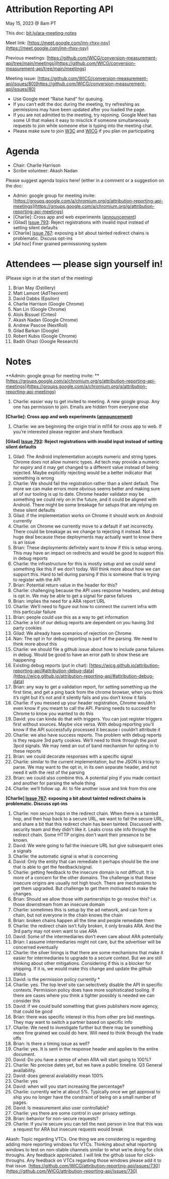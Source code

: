 # Attribution Reporting API

May 15, 2023 @ 8am PT

This doc: [bit.ly/ara-meeting-notes](bit.ly/ara-meeting-notes)

Meet link: [https://meet.google.com/jnn-rhxv-nsy](https://meet.google.com/jnn-rhxv-nsy)

Previous meetings: [https://github.com/WICG/conversion-measurement-api/tree/main/meetings](https://github.com/WICG/conversion-measurement-api/tree/main/meetings)

Meeting issue: [https://github.com/WICG/conversion-measurement-api/issues/80](https://github.com/WICG/conversion-measurement-api/issues/80)



* Use Google meet “Raise hand” for queuing.
* If you can’t edit the doc during the meeting, try refreshing as permissions may have been updated after you loaded the page.
* If you are not admitted to the meeting, try rejoining. Google Meet has some UI that makes it easy to misclick if someone simultaneously requests to join while someone else is typing into the meeting chat.
* Please make sure to join [W3C](https://www.w3.org/) and [WICG](https://www.w3.org/community/wicg/) if you plan on participating


# Agenda



* Chair: Charlie Harrison
* Scribe volunteer: Akash Nadan

Please suggest agenda topics here! (either in a comment or a suggestion on the doc:



* Admin: google group for meeting invite: [https://groups.google.com/a/chromium.org/g/attribution-reporting-api-meetings](https://groups.google.com/a/chromium.org/g/attribution-reporting-api-meetings)
* [Charlie]: Cross app and web experiments ([announcement](https://groups.google.com/a/chromium.org/g/attribution-reporting-api-dev/c/7cXZ4x62CmE))
* [Gilad] [Issue 793](https://github.com/WICG/attribution-reporting-api/issues/793): Reject registrations with invalid input instead of setting silent defaults
* [Charlie] [Issue 767](https://github.com/WICG/attribution-reporting-api/issues/767): exposing a bit about tainted redirect chains is problematic. Discuss opt-ins
* [Ad hoc] Finer grained permissioning system


# Attendees — please sign yourself in! 

(Please sign in at the start of the meeting)



1. Brian May (Dstillery)
2. Matt Lamont (AdTheorent)
3. David Dabbs (Epsilon)
4. Charlie Harrison (Google Chrome)
5. Nan Lin (Google Chrome)
6. Aloïs Bissuel (Criteo)
7. Akash Nadan (Google Chrome)
8. Andrew Pascoe (NextRoll)
9. Gilad Barkan (Google)
10. Robert Kubis (Google Chrome)
11. Badih Ghazi (Google Research)


# Notes

**Admin: google group for meeting invite: **[https://groups.google.com/a/chromium.org/g/attribution-reporting-api-meetings](https://groups.google.com/a/chromium.org/g/attribution-reporting-api-meetings)



1. Charlie: easier way to get invited to meeting. A new google group. Any one has permission to join. Emails are hidden from everyone else

**[Charlie]: Cross app and web experiments ([announcement](https://groups.google.com/a/chromium.org/g/attribution-reporting-api-dev/c/7cXZ4x62CmE))**



1. Charlie: we are beginning the origin trial in m114 for cross app to web. If you’re interested please register and share feedback

**[Gilad] [Issue 793](https://github.com/WICG/attribution-reporting-api/issues/793): Reject registrations with invalid input instead of setting silent defaults**



1.  Gilad: The Android implementation accepts numeric and string types. Chrome does not allow numeric types. Ad tech may provide a numeric for expiry and it may get changed to a different value instead of being rejected. Maybe explicitly rejecting would be a better indicator that something is wrong
2. Charlie: We should fail the registration rather than a silent default. The more we can make errors more obvious seems better and making sure all of our tooling is up to date. Chrome header validator may be something we could rely on in the future, and it could be aligned with Android. There might be some breakage for setups that are relying on these silent defaults
3. Gilad: if the implementation works on Chrome it should work on Android currently
4. Charlie: on Chrome we currently move to a default if set incorrectly. There could be breakage as we change to rejecting it instead. Not a huge deal because these deployments may actually want to know there is an issue
5. Brian: These deployments definitely want to know if this is setup wrong. This may have an impact on redirects and would be good to support this in debug reports
6. Charlie: the infrastructure for this is mostly setup and we could send something like this if we don’t today. Will think more about how we can support this. Hard to tell during parsing if this is someone that is trying to register with the API
7. Brian: Potential return value in the header for this?
8. Charlie: challenging because the API uses response headers, and debug is opt in. We may be able to get a signal for parse failures
9. Brian: implies the need for a ARA report URL
10. Charlie: We’ll need to figure out how to connect the current infra with this particular failure
11. Brian: people could use this as a way to get information
12. Charlie: a lot of our debug reports are dependent on you having 3rd party cookies
13. Gilad: We already have scenarios of rejection on Chrome
14. Nan: The opt in for debug reporting is part of the parsing. We need to think more about this
15. Charlie: we should file a github issue about how to include parse failures in debug. Would be good to have an error path to show these are happening
16. Existing debug reports (put in chat): [https://wicg.github.io/attribution-reporting-api/#attribution-debug-data](https://wicg.github.io/attribution-reporting-api/#attribution-debug-data)
17. Brian: any way to get a validation report, for setting something up the first time, and get a ping back from the chrome browser, when you think it’s right but it’s not and it silently fails and you don’t know it fails
18. Charlie: if you messed up your header registration, Chrome wouldn’t even know if you meant to call the API. Parsing needs to succeed for Chrome to know you wanted to do this
19. David: you can kinda do that with triggers. You can just register triggers first without sources. Maybe vice versa. With debug reporting you’ll know if the API successfully processed it because i couldn’t attribute it
20. Charlie: we also have success reports. The problem with debug reports is they require 3rd party cookies. We’ll need to think through the post 3pcd signals. We may need an out of band mechanism for opting in to these reports
21. Brian: we could decorate responses with a specific signal
22. Charlie: similar to the current implementation, but the JSON is tricky to parse. We may want to the opt in, in its own separate header, and not need it with the rest of the parsing
23. Brian: we could also combine this. A potential ping if you made contact and another for parsing the whole thing
24. Charlie: we’ll follow up. AI: to file another issue and link from this one

**[Charlie] [Issue 767](https://github.com/WICG/attribution-reporting-api/issues/767): exposing a bit about tainted redirect chains is problematic. Discuss opt-ins**



1. Charlie: non secure hops in the redirect chain. When there is a tainted hop, and then hop back to a secure URL, we want to fail the secure URL, and share a bit that this redirect chain has been tainted. Discussed with security team and they didn’t like it. Leaks cross site info through the redirect chain. Some HTTP origins don’t want their presence to be known. 
2. David: We were going to fail the insecure URL but give subsequent ones a signals
3. Charlie: the automatic signal is what is concerning
4. David: Only the entity that can remediate it perhaps should be the one that is able to get the feedback/signal. 
5. Charlie: getting feedback to the insecure domain is not difficult. It is more of a concern for the other domains. The challenge is that these insecure origins are usually not high touch. There are mechanisms to get them upgraded. But challenge to get them motivated to make the changes.
6. Brian: Should we allow those with partnerships to go resolve this? i.e. those downstream from an insecure domain
7. Charlie: sometimes this is setup by the ad network, and can form a chain, but not everyone in the chain knows the chain
8. Brian: broken chains happen all the time and people remediate them
9. Charlie: the redirect chain isn’t fully broken, it only breaks ARA. And the 3rd party may not even want to use ARA
10. David: Some of the intermediaries don’t even care about ARA potentially
11. Brian: I assume intermediaries might not care, but the advertiser will be concerned eventually
12. Charlie: the silver linings is that there are some mechanisms that make it easier for intermediaries to upgrade to a secure context. But we are still thinking about other mitigations. Considering if this is a blocker for shipping. If it is, we would make this change and update the github status
13. David: is the permission policy currently *
14. Charlie: yes. The top level site can selectively disable the API in specific contexts. Permission policy does have more sophisticated tooling. If there are cases where you think a tighter possibly is needed we can consider this
15. David: if we could build something that gives publishers more agency, that could be good
16. Brian: there was specific interest in this from other pre bid meetings. They may want to switch a partner based on specific info
17. Charlie: We need to investigate further but there may be something more fine grained we could do here. Will need to think through the trade offs
18. Brian: Is there a timing issue as well?
19. Charlie: yes. It is sent in the response header and applies to the entire document. 
20. David: Do you have a sense of when ARA will start going to 100%?
21. Charlie: No precise dates yet, but we have a public timeline. Q3 General availability.
22. David: does general availability mean 100%
23. Charlie: yes
24. David: when will you start increasing the percentage?
25. Charlie: currently we’re at about 5%. Typically once we get approval to ship you no longer have the constraint of being on a small number of pages.
26. David: Is measurement also user controllable?
27.  Charlie: yes there are some control in user privacy settings
28.  Brian: behavior for non-secure requests?
29. Charlie: If you’re secure you can tell the next person in line that this was a request for ARA but insecure requests would break

Akash: Topic regarding VTCs. One thing we are considering is regarding adding more reporting windows for VTCs. Thinking about what reporting windows to test on non-stable channels similar to what we’re doing for click throughs. Any feedback appreciated. I will link the github issue for click-throughs. Any feedback on VTCs regarding those windows please add it to that issue. [https://github.com/WICG/attribution-reporting-api/issues/730](https://github.com/WICG/attribution-reporting-api/issues/730)
